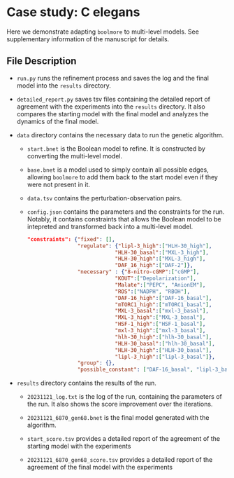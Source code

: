 # Case study: C elegans

Here we demonstrate adapting `boolmore` to multi-level models.
See supplementary information of the manuscript for details.

## File Description

- `run.py` runs the refinement process and saves the log and the final model into the `results` directory.

- `detailed_report.py` saves tsv files containing the detailed report of agreement with the experiments into the `results` directory. It also compares the starting model with the final model and analyzes the dynamics of the final model.

- `data` directory contains the necessary data to run the genetic algorithm.

    - `start.bnet` is the Boolean model to refine. It is constructed by converting the multi-level model.

    - `base.bnet` is a model used to simply contain all possible edges, allowing `boolmore` to add them back to the start model even if they were not present in it.

    - `data.tsv` contains the perturbation-observation pairs.  

    - `config.json` contains the parameters and the constraints for the run. Notably, it contains constraints that allows the Boolean model to be intepreted and transformed back into a multi-level model.

        ```json
        "constraints": {"fixed": [],
                        "regulate": {"lipl-3_high":["HLH-30_high"],
                                    "HLH-30_basal":["MXL-3_high"],
                                    "HLH-30_high":["MXL-3_high"],
                                    "DAF_16_high":["DAF-2"]},
                        "necessary" : {"8-nitro-cGMP":["cGMP"],
                                    "KOUT":["Depolarization"],
                                    "Malate":["PEPC", "AnionEM"],
                                    "ROS":["NADPH", "RBOH"],
                                    "DAF-16_high":["DAF-16_basal"],
                                    "mTORC1_high":["mTORC1_basal"],
                                    "MXL-3_basal":["mxl-3_basal"],
                                    "MXL-3_high":["MXL-3_basal"],
                                    "HSF-1_high":["HSF-1_basal"],
                                    "mxl-3_high":["mxl-3_basal"],
                                    "hlh-30_high":["hlh-30_basal"],
                                    "HLH-30_basal":["hlh-30_basal"],
                                    "HLH-30_high":["HLH-30_basal"],
                                    "lipl-3_high":["lipl-3_basal"]},
                        "group": {},
                        "possible_constant": ["DAF-16_basal", "lipl-3_basal"]},
        ```

- `results` directory contains the results of the run.

    - `20231121_log.txt` is the log of the run, containing the parameters of the run. It also shows the score improvement over the iterations.

    - `20231121_6870_gen68.bnet` is the final model generated with the algorithm.

    - `start_score.tsv` provides a detailed report of the agreement of the starting model with the experiments

    - `20231121_6870_gen68_score.tsv` provides a detailed report of the agreement of the final model with the experiments





